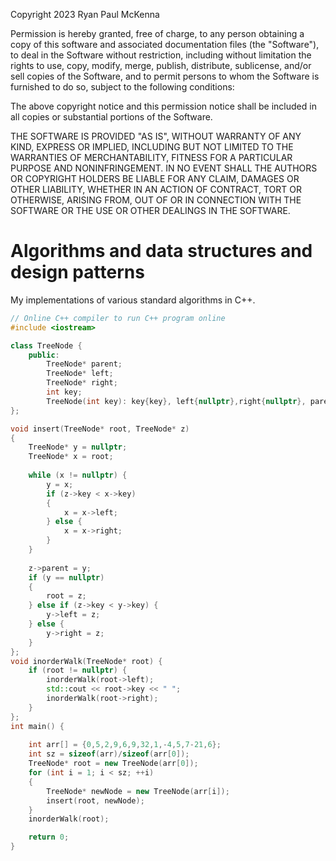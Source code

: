 Copyright 2023 Ryan Paul McKenna

Permission is hereby granted, free of charge, to any person obtaining a copy of this software and associated documentation files (the "Software"), to deal in the Software without restriction, including without limitation the rights to use, copy, modify, merge, publish, distribute, sublicense, and/or sell copies of the Software, and to permit persons to whom the Software is furnished to do so, subject to the following conditions:

The above copyright notice and this permission notice shall be included in all copies or substantial portions of the Software.

THE SOFTWARE IS PROVIDED "AS IS", WITHOUT WARRANTY OF ANY KIND, EXPRESS OR IMPLIED, INCLUDING BUT NOT LIMITED TO THE WARRANTIES OF MERCHANTABILITY, FITNESS FOR A PARTICULAR PURPOSE AND NONINFRINGEMENT. IN NO EVENT SHALL THE AUTHORS OR COPYRIGHT HOLDERS BE LIABLE FOR ANY CLAIM, DAMAGES OR OTHER LIABILITY, WHETHER IN AN ACTION OF CONTRACT, TORT OR OTHERWISE, ARISING FROM, OUT OF OR IN CONNECTION WITH THE SOFTWARE OR THE USE OR OTHER DEALINGS IN THE SOFTWARE.

# Algorithms and data structures and design patterns

My implementations of various standard algorithms in C++.

```c++
// Online C++ compiler to run C++ program online
#include <iostream>

class TreeNode {
    public:
        TreeNode* parent;
        TreeNode* left;
        TreeNode* right;
        int key;
        TreeNode(int key): key{key}, left{nullptr},right{nullptr}, parent{nullptr} {}
};

void insert(TreeNode* root, TreeNode* z) 
{
    TreeNode* y = nullptr;
    TreeNode* x = root;
    
    while (x != nullptr) {
        y = x;
        if (z->key < x->key)
        {
            x = x->left;
        } else {
            x = x->right;
        }
    }
    
    z->parent = y;
    if (y == nullptr)
    {
        root = z;
    } else if (z->key < y->key) {
        y->left = z;
    } else {
        y->right = z;
    }
};
void inorderWalk(TreeNode* root) {
    if (root != nullptr) {
        inorderWalk(root->left);
        std::cout << root->key << " ";
        inorderWalk(root->right);
    }
};
int main() {
    
    int arr[] = {0,5,2,9,6,9,32,1,-4,5,7-21,6};
    int sz = sizeof(arr)/sizeof(arr[0]);
    TreeNode* root = new TreeNode(arr[0]);
    for (int i = 1; i < sz; ++i)
    {
        TreeNode* newNode = new TreeNode(arr[i]);
        insert(root, newNode);
    }
    inorderWalk(root);

    return 0;
}

```
